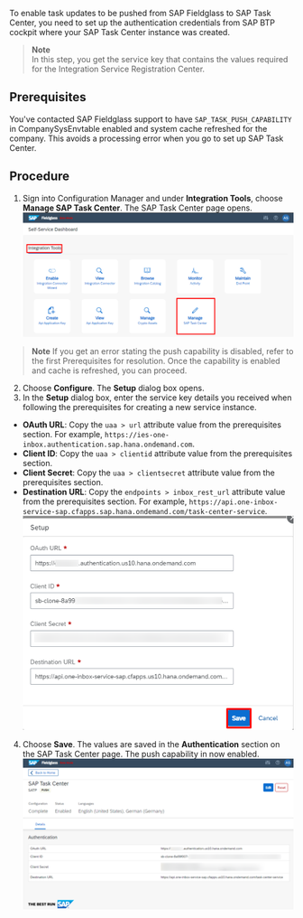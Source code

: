 To enable task updates to be pushed from SAP Fieldglass to SAP Task Center, you need to set up the authentication credentials from SAP BTP cockpit where your SAP Task Center instance was created.
>**Note**  
>In this step, you get the service key that contains the values required for the Integration Service Registration Center.

## Prerequisites
You've contacted SAP Fieldglass support to have `SAP_TASK_PUSH_CAPABILITY` in CompanySysEnvtable enabled and system cache refreshed for the company. This avoids a processing error when you go to set up SAP Task Center.

## Procedure
1. Sign into Configuration Manager and under **Integration Tools**, choose **Manage SAP Task Center**. The SAP Task Center page opens.
![Push Task 1](images/M1.png)
>**Note**
>If you get an error stating the push capability is disabled, refer to the first Prerequisites for resolution. Once the capability is enabled and cache is refreshed, you can proceed.

2. Choose **Configure**. The **Setup** dialog box opens.
3. In the **Setup** dialog box, enter the service key details you received when following the prerequisites for creating a new service instance.  
* __OAuth URL__: Copy the `uaa > url` attribute value from the prerequisites section. For example, `https://ies-one-inbox.authentication.sap.hana.ondemand.com`.
* __Client ID__: Copy the `uaa > clientid` attribute value from the prerequisites section.
* __Client Secret__: Copy the `uaa > clientsecret` attribute value from the prerequisites section.
* __Destination URL__: Copy the `endpoints > inbox_rest_url` attribute value from the prerequisites section. For example, `https://api.one-inbox-service-sap.cfapps.sap.hana.ondemand.com/task-center-service`.
![Push Task 2](images/M2.png)

4. Choose **Save**. The values are saved in the **Authentication** section on the SAP Task Center page. The push capability in now enabled.  
![Push Task 3](images/M3.png)
